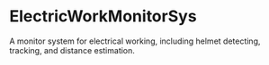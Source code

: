 # ElectricWorkMonitorSys
A monitor system for electrical working, including helmet detecting, tracking, and distance estimation.
